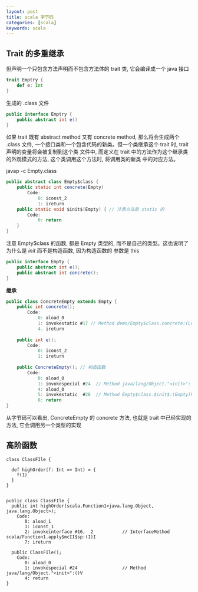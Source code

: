 ```yaml
---
layout: post
title: scala 字节码
categories: [scala]
keywords: scala
---
```


## Trait 的多重继承

但声明一个只包含方法声明而不包含方法体的 trait 类, 它会编译成一个 java 接口

```scala
trait Emptry {
    def e: Int
}
```

生成的 .class 文件

```java
public interface Emptry {
    public abstract int e()
}
```

如果 trait 既有 abstract method 又有 concrete method, 那么将会生成两个 .class 文件,
一个接口类和一个包含代码的新类。但一个类继承这个 trait 时, trait 声明的变量将会被复制到这个类
文件中, 而定义在 trait 中的方法作为这个继承类的外观模式的方法, 这个类调用这个方法时, 将调用类的新类
中的对应方法。

javap -c Empty.class

```java
public abstract class Empty$class {
    public static int concrete(Empty)
        Code:
            0: iconst_2
            1: ireturn
    public static void $init$(Empty) { // 注意方法是 static 的
        Code:
            0: return
    }        
}
```

注意 Empty$class 的函数, 都是 Empty 类型的, 而不是自己的类型。这也说明了为什么是 $init$ 而不是构造函数, 因为构造函数的
参数是 this

```java
public interface Empty {
    public abstract int e();
    public abstract int concrete();
}
```

**继承**

```java
public class ConcreteEmpty extends Empty {
    public int concrete();
        Code:
            0: aload_0
            1: invokestatic #17 // Method demo/Empty$class.concrete:(Ldemo/Empty;)I
            4. ireturn
    
    public int e();
        Code:
            0: iconst_2
            1: ireturn
    
    public ConcreteEmpty(); // 构造函数
        Code:
            0: aload_0
            1: invokespecial #24  // Method java/lang/Object."<init>": ()V
            4: aload_0
            5: invokestatic  #28  // Method Empty$class.$init$:(Empty)V
            8: return 
}
```

从字节码可以看出, ConcreteEmpty 的 concrete 方法, 也就是 trait 中已经实现的方法, 它会调用另一个类型的实现


## 高阶函数

```
class ClassFIle {

  def highOrder(f: Int => Int) = {
    f(1)
  }
}


public class ClassFIle {
  public int highOrder(scala.Function1<java.lang.Object, java.lang.Object>);
    Code:
       0: aload_1
       1: iconst_1
       2: invokeinterface #16,  2           // InterfaceMethod scala/Function1.apply$mcII$sp:(I)I
       7: ireturn

  public ClassFIle();
    Code:
       0: aload_0
       1: invokespecial #24                 // Method java/lang/Object."<init>":()V
       4: return
}
```